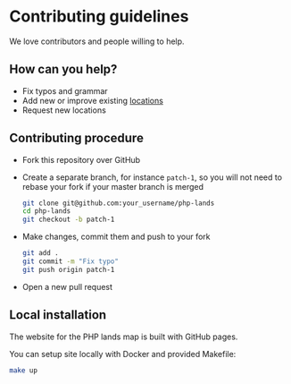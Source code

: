 # Contributing guidelines

We love contributors and people willing to help.

## How can you help?

* Fix typos and grammar
* Add new or improve existing [locations](locations.json)
* Request new locations

## Contributing procedure

* Fork this repository over GitHub
* Create a separate branch, for instance `patch-1`, so you will not need to
  rebase your fork if your master branch is merged

  ```bash
  git clone git@github.com:your_username/php-lands
  cd php-lands
  git checkout -b patch-1
  ```
* Make changes, commit them and push to your fork

  ```bash
  git add .
  git commit -m "Fix typo"
  git push origin patch-1
  ```
* Open a new pull request

## Local installation

The website for the PHP lands map is built with GitHub pages.

You can setup site locally with Docker and provided Makefile:

```bash
make up
```
